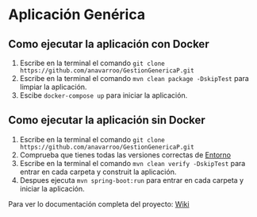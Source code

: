 # Aplicación Genérica

## Como ejecutar la aplicación con Docker

1. Escribe en la terminal el comando `git clone https://github.com/anavarroo/GestionGenericaP.git`
2. Escribe en la terminal el comando `mvn clean package -DskipTest` para limpiar la aplicación.
3. Escibe `docker-compose up` para iniciar la aplicación.

## Como ejecutar la aplicación sin Docker

1. Escribe en la terminal el comando `git clone https://github.com/anavarroo/GestionGenericaP.git`
2. Comprueba que tienes todas las versiones correctas de [Entorno](https://github.com/anavarroo/GestionGenericaP/wiki/Punto-de-vista-Tecnico#--requisitos-del-sistema)
3. Escribe en la terminal el comando `mvn clean verify -DskipTest` para entrar en cada carpeta y construit la aplicación.
4. Despues ejecuta `mvn spring-boot:run` para entrar en cada carpeta y iniciar la aplicación.

Para ver lo documentación completa del proyecto: [Wiki](https://github.com/anavarroo/GestionGenericaP/wiki)
